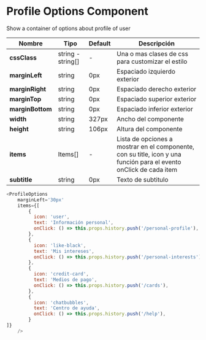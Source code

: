 # Profile Options Component

Show a container of options about profile of user

| **Nombre** | **Tipo** | **Default** | **Descripción**  |
|----------|----------|----------|----------|
| **cssClass**    | string - string[] | - | Una o mas clases de css para customizar el estilo |
| **marginLeft**    | string   | 0px   | Espaciado izquierdo exterior
| **marginRight**    | string   | 0px   | Espaciado derecho exterior
| **marginTop**    | string   | 0px   | Espaciado superior exterior
| **marginBottom**    | string   | 0px   | Espaciado inferior exterior
| **width**    | string   | 327px   | Ancho del componente
| **height**    | string   | 106px   | Altura del componente
| **items**    | Items[]   | -   | Lista de opciones a mostrar en el componente, con su title, icon y una función para el evento onClick de cada item
| **subtitle**    | string   | 0px   | Texto de subtitulo

```javascript
<ProfileOptions 
    marginLeft='30px'
    items={[
        {
          icon: 'user',
          text: 'Información personal',
          onClick: () => this.props.history.push('/personal-profile'),
        },
        {
          icon: 'like-black',
          text: 'Mis intereses',
          onClick: () => this.props.history.push('/personal-interests'),
        },
        {
          icon: 'credit-card',
          text: 'Medios de pago',
          onClick: () => this.props.history.push('/cards'),
        },
        {
          icon: 'chatbubbles',
          text: 'Centro de ayuda',
          onClick: () => this.props.history.push('/help'),
        }
]}
    />
```
